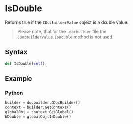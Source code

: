 # IsDouble

Returns true if the `CDocBuilderValue` object is a double value.

> Please note, that for the `.docbuilder` file the `CDocBuilderValue.IsDouble` method is not used.

## Syntax

```py
def IsDouble(self);
```

## Example

### Python

``` py
builder = docbuilder.CDocBuilder()
context = builder.GetContext()
globalObj = context.GetGlobal()
bDouble = globalObj.IsDouble()
```
